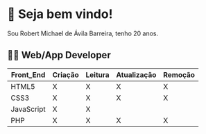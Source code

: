 # :checkered_flag: Seja bem vindo!
Sou Robert Michael de Ávila Barreira, tenho 20 anos.
## :technologist: Web/App Developer

| Front_End| Criação | Leitura | Atualização | Remoção |
| --- | --- | --- | --- | --- |
| HTML5 | X |  X  | X | X |
| CSS3 | X |   X |  X | X|
| JavaScript | X |   X |   | |
| PHP | X |   X |  X | X|
